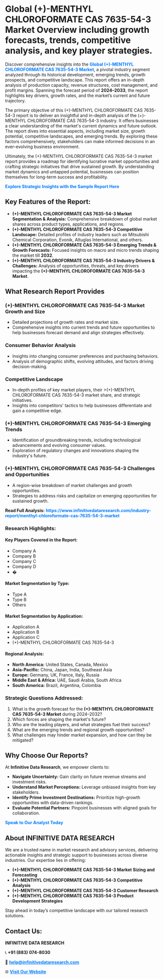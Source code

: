 <h1>Global (+)-MENTHYL CHLOROFORMATE CAS 7635-54-3 Market Overview including growth forecasts, trends, competitive analysis, and key player strategies.</h1>
<p>
Discover comprehensive insights into the 
<a href="https://www.infinitivedataresearch.com/industry-report/menthyl-chloroformate-cas-7635-54-3-market" rel="dofollow" style="color: #007BFF; text-decoration: none;"><strong>Global (+)-MENTHYL CHLOROFORMATE CAS 7635-54-3 Market</strong></a>, a pivotal industry segment analyzed through its historical development, emerging trends, growth prospects, and competitive landscape. This report offers an in-depth analysis of production capacity, revenue structures, cost management, and profit margins. Spanning the forecast period of <strong>2024–2033</strong>, the report highlights key drivers, growth rates, and the market’s current and future trajectory.
</p>
<p>
The primary objective of this (+)-MENTHYL CHLOROFORMATE CAS 7635-54-3 report is to deliver an insightful and in-depth analysis of the (+)-MENTHYL CHLOROFORMATE CAS 7635-54-3 industry. It offers businesses a clear understanding of the market's current dynamics and future outlook. The report dives into essential aspects, including market size, growth potential, competitive landscapes, and emerging trends. By exploring these factors comprehensively, stakeholders can make informed decisions in an ever-evolving business environment.
</p>
<p>
Ultimately, the (+)-MENTHYL CHLOROFORMATE CAS 7635-54-3 market report provides a roadmap for identifying lucrative market opportunities and crafting strategic initiatives that drive sustained growth. By understanding market dynamics and untapped potential, businesses can position themselves for long-term success and profitability.
</p>
<p>
<a href="https://www.infinitivedataresearch.com/request-sample/reportId=104461" style="color: #007BFF; text-decoration: none;"><strong>Explore Strategic Insights with the Sample Report Here</strong></a>
</p>

<h2>Key Features of the Report:</h2>
<ul>
<li><strong>(+)-MENTHYL CHLOROFORMATE CAS 7635-54-3 Market Segmentation & Analysis:</strong> Comprehensive breakdown of global market shares across product types, applications, and regions.</li>
<li><strong>(+)-MENTHYL CHLOROFORMATE CAS 7635-54-3 Competitive Landscape:</strong> Detailed profiles of industry leaders such as Mitsubishi Chemical Corporation, Evonik, Altuglas International, and others.</li>
<li><strong>(+)-MENTHYL CHLOROFORMATE CAS 7635-54-3 Emerging Trends & Growth Forecasts:</strong> Focused insights on macro and micro trends shaping the market till <strong>2032</strong>.</li>
<li><strong>(+)-MENTHYL CHLOROFORMATE CAS 7635-54-3 Industry Drivers & Challenges:</strong> Analysis of opportunities, threats, and key drivers impacting the <strong>(+)-MENTHYL CHLOROFORMATE CAS 7635-54-3 Market</strong>.</li>
</ul>

<h2>What Research Report Provides</h2>
<h3>(+)-MENTHYL CHLOROFORMATE CAS 7635-54-3 Market Growth and Size</h3>
<ul>
<li>Detailed projections of growth rates and market size.</li>
<li>Comprehensive insights into current trends and future opportunities to help businesses forecast demand and align strategies effectively.</li>
</ul>

<h3>Consumer Behavior Analysis</h3>
<ul>
<li>Insights into changing consumer preferences and purchasing behaviors.</li>
<li>Analysis of demographic shifts, evolving attitudes, and factors driving decision-making.</li>
</ul>

<h3>Competitive Landscape</h3>
<ul>
<li>In-depth profiles of key market players, their >(+)-MENTHYL CHLOROFORMATE CAS 7635-54-3 market share, and strategic initiatives.</li>
<li>Insights into competitors' tactics to help businesses differentiate and gain a competitive edge.</li>
</ul>

<h3>(+)-MENTHYL CHLOROFORMATE CAS 7635-54-3 Emerging Trends</h3>
<ul>
<li>Identification of groundbreaking trends, including technological advancements and evolving consumer values.</li>
<li>Exploration of regulatory changes and innovations shaping the industry's future.</li>
</ul>

<h3>(+)-MENTHYL CHLOROFORMATE CAS 7635-54-3 Challenges and Opportunities</h3>
<ul>
<li>A region-wise breakdown of market challenges and growth opportunities.</li>
<li>Strategies to address risks and capitalize on emerging opportunities for sustained growth.</li>
</ul>
<p><strong>Read Full Analysis:</strong> <a href="https://www.infinitivedataresearch.com/industry-report/menthyl-chloroformate-cas-7635-54-3-market" rel="dofollow" style="color: #007BFF; text-decoration: none;"><strong>https://www.infinitivedataresearch.com/industry-report/menthyl-chloroformate-cas-7635-54-3-market</strong></a></p>
<h3>Research Highlights:</h3>
<h4>Key Players Covered in the Report:</h4>
<ul><li>Company A</li><li>Company B</li><li>Company C</li><li>Company D</li><li>�</li></ul>
<h4>Market Segmentation by Type:</h4>
<ul><li>Type A</li><li>Type B</li><li>Others</li></ul>
<h4>Market Segmentation by Application:</h4>
<ul><li>Application A</li><li>Application B</li><li>Application C</li><li>(+)-MENTHYL CHLOROFORMATE CAS 7635-54-3</li></ul>

<h4>Regional Analysis:</h4>
<ul>
<li><strong>North America:</strong> United States, Canada, Mexico</li>
<li><strong>Asia-Pacific:</strong> China, Japan, India, Southeast Asia</li>
<li><strong>Europe:</strong> Germany, UK, France, Italy, Russia</li>
<li><strong>Middle East & Africa:</strong> UAE, Saudi Arabia, South Africa</li>
<li><strong>South America:</strong> Brazil, Argentina, Colombia</li>
</ul>

<h3>Strategic Questions Addressed:</h3>
<ol>
<li>What is the growth forecast for the <strong>(+)-MENTHYL CHLOROFORMATE CAS 7635-54-3 Market</strong> during 2024–2032?</li>
<li>Which forces are shaping the market's future?</li>
<li>Who are the leading players, and what strategies fuel their success?</li>
<li>What are the emerging trends and regional growth opportunities?</li>
<li>What challenges may hinder market expansion, and how can they be mitigated?</li>
</ol>

<h2>Why Choose Our Reports?</h2>
<p>At <strong>Infinitive Data Research</strong>, we empower clients to:</p>
<ul>
<li><strong>Navigate Uncertainty:</strong> Gain clarity on future revenue streams and investment risks.</li>
<li><strong>Understand Market Perceptions:</strong> Leverage unbiased insights from key stakeholders.</li>
<li><strong>Identify Prime Investment Destinations:</strong> Prioritize high-growth opportunities with data-driven rankings.</li>
<li><strong>Evaluate Potential Partners:</strong> Pinpoint businesses with aligned goals for collaboration.</li>
</ul>
<p><a href="https://www.infinitivedataresearch.com/industry-report/menthyl-chloroformate-cas-7635-54-3-market" rel="dofollow" style="color: #007BFF; text-decoration: none;"><strong>Speak to Our Analyst Today</strong></a></p>

<h2>About INFINITIVE DATA RESEARCH</h2>
<p>We are a trusted name in market research and advisory services, delivering actionable insights and strategic support to businesses across diverse industries. Our expertise lies in offering:</p>
<ul>
<li><strong>(+)-MENTHYL CHLOROFORMATE CAS 7635-54-3 Market Sizing and Forecasting</strong></li>
<li><strong>(+)-MENTHYL CHLOROFORMATE CAS 7635-54-3 Competitive Analysis</strong></li>
<li><strong>(+)-MENTHYL CHLOROFORMATE CAS 7635-54-3 Customer Research</strong></li>
<li><strong>(+)-MENTHYL CHLOROFORMATE CAS 7635-54-3 Product Development Strategies</strong></li>
</ul>
<p>Stay ahead in today’s competitive landscape with our tailored research solutions.</p>

<h2>Contact Us:</h2>
<p><strong>INFINITIVE DATA RESEARCH</strong></p>
<p>📞 <strong>+91 (883) 074-8030</strong></p>
<p>📧 <strong><a href="mailto:help@infinitivedataresearch.com" style="color: #007BFF;">help@infinitivedataresearch.com</a></strong></p>
<p>🌐 <strong><a href="https://www.infinitivedataresearch.com" rel="dofollow" style="color: #007BFF;">Visit Our Website</a></strong></p>